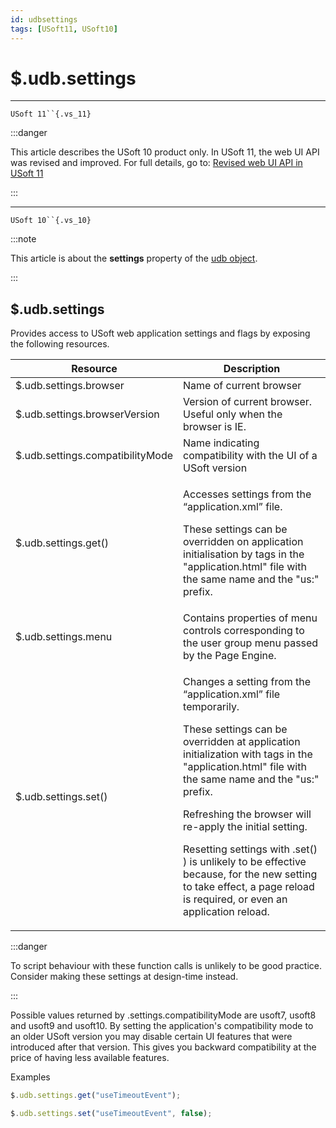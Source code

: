 ```yaml
---
id: udbsettings
tags: [USoft11, USoft10]
---
```

# $.udb.settings



----

`USoft 11``{.vs_11}`


:::danger

This article describes the USoft 10 product only.
In USoft 11, the web UI API was revised and improved. For full details, go to:
[Revised web UI API in USoft 11](/docs/Web_and_app_UIs/UDB_udb/Revised_web_UI_API_in_USoft_11.md)

:::

----

`USoft 10``{.vs_10}`


:::note

This article is about the **settings** property of the [udb object](/docs/Web_and_app_UIs/UDB_udb).

:::

## **$.udb.settings**

Provides access to USoft web application settings and flags by exposing the following resources.

|**Resource**|**Description**|
|--------|--------|
|$.udb.settings.browser|Name of current browser|
|$.udb.settings.browserVersion|Version of current browser. Useful only when the browser is IE.|
|$.udb.settings.compatibilityMode|Name indicating compatibility with the UI of a USoft version|
|$.udb.settings.get()|<p>Accesses settings from the “application.xml” file.</p><p>These settings can be overridden on application initialisation by <meta> tags in the "application.html" file with the same name and the "us:" prefix.</p>|
|$.udb.settings.menu|Contains properties of menu controls corresponding to the user group menu passed by the Page Engine.|
|$.udb.settings.set()|<p>Changes a setting from the “application.xml” file temporarily.</p><p>These settings can be overridden at application initialization with <meta> tags in the "application.html" file with the same name and the "us:" prefix.</p><p>Refreshing the browser will re-apply the initial setting.</p><p>Resetting settings with .set() ) is unlikely to be effective because, for the new setting to take effect, a page reload is required, or even an application reload.</p>|




:::danger

To script behaviour with these function calls is unlikely to be good practice. Consider making these settings at design-time instead.

:::

Possible values returned by .settings.compatibilityMode are usoft7, usoft8 and usoft9 and usoft10. By setting the application's compatibility mode to an older USoft version you may disable certain UI features that were introduced after that version. This gives you backward compatibility at the price of having less available features.

Examples

```js
$.udb.settings.get("useTimeoutEvent");
```

```js
$.udb.settings.set("useTimeoutEvent", false);
```

 